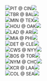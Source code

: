<div class="matchup"><img src="/assets/images/mlb/PIT.svg" class="team-logo" /><span class="team-name">PIT</span><span class="at"> @ </span><span class="team-name bold">CIN</span><img src="/assets/images/mlb/CIN.svg" class="team-logo" /></div><div class="matchup"><img src="/assets/images/mlb/TBR.svg" class="team-logo" /><span class="team-name">TBR</span><span class="at"> @ </span><span class="team-name bold">BAL</span><img src="/assets/images/mlb/BAL.svg" class="team-logo" /></div><div class="matchup"><img src="/assets/images/mlb/MIN.svg" class="team-logo" /><span class="team-name">MIN</span><span class="at"> @ </span><span class="team-name bold">TEX</span><img src="/assets/images/mlb/TEX.svg" class="team-logo" /></div><div class="matchup"><img src="/assets/images/mlb/HOU.svg" class="team-logo" /><span class="team-name">HOU</span><span class="at"> @ </span><span class="team-name bold">OAK</span><img src="/assets/images/mlb/OAK.svg" class="team-logo" /></div><div class="matchup"><img src="/assets/images/mlb/LAD.svg" class="team-logo" /><span class="team-name">LAD</span><span class="at"> @ </span><span class="team-name bold">ARI</span><img src="/assets/images/mlb/ARI.svg" class="team-logo" /></div><div class="matchup"><img src="/assets/images/mlb/MIA.svg" class="team-logo" /><span class="team-name">MIA</span><span class="at"> @ </span><span class="team-name bold">PHI</span><img src="/assets/images/mlb/PHI.svg" class="team-logo" /></div><div class="matchup"><img src="/assets/images/mlb/DET.svg" class="team-logo" /><span class="team-name bold">DET</span><span class="at"> @ </span><span class="team-name">CLE</span><img src="/assets/images/mlb/CLE.svg" class="team-logo" /></div><div class="matchup"><img src="/assets/images/mlb/CWS.svg" class="team-logo" /><span class="team-name">CWS</span><span class="at"> @ </span><span class="team-name bold">NYY</span><img src="/assets/images/mlb/NYY.svg" class="team-logo" /></div><div class="matchup"><img src="/assets/images/mlb/BOS.svg" class="team-logo" /><span class="team-name">BOS</span><span class="at"> @ </span><span class="team-name bold">TOR</span><img src="/assets/images/mlb/TOR.svg" class="team-logo" /></div><div class="matchup"><img src="/assets/images/mlb/NYM.svg" class="team-logo" /><span class="team-name">NYM</span><span class="at"> @ </span><span class="team-name bold">CHC</span><img src="/assets/images/mlb/CHC.svg" class="team-logo" /></div><div class="matchup"><img src="/assets/images/mlb/KCR.svg" class="team-logo" /><span class="team-name bold">KCR</span><span class="at"> @ </span><span class="team-name">LAA</span><img src="/assets/images/mlb/LAA.svg" class="team-logo" /></div><div class="matchup"><img src="/assets/images/mlb/COL.svg" class="team-logo" /><span class="team-name">COL</span><span class="at"> @ </span><span class="team-name bold">SEA</span><img src="/assets/images/mlb/SEA.svg" class="team-logo" /></div>